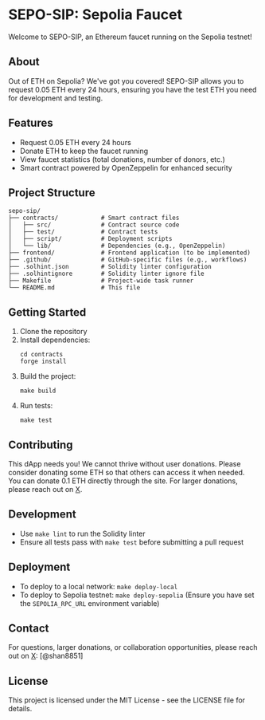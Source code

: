 # SEPO-SIP: Sepolia Faucet

Welcome to SEPO-SIP, an Ethereum faucet running on the Sepolia testnet!

## About

Out of ETH on Sepolia? We've got you covered! SEPO-SIP allows you to request 0.05 ETH every 24 hours, ensuring you have the test ETH you need for development and testing.

## Features

- Request 0.05 ETH every 24 hours
- Donate ETH to keep the faucet running
- View faucet statistics (total donations, number of donors, etc.)
- Smart contract powered by OpenZeppelin for enhanced security

## Project Structure

```
sepo-sip/
├── contracts/            # Smart contract files
│   ├── src/              # Contract source code
│   ├── test/             # Contract tests
│   ├── script/           # Deployment scripts
│   └── lib/              # Dependencies (e.g., OpenZeppelin)
├── frontend/             # Frontend application (to be implemented)
├── .github/              # GitHub-specific files (e.g., workflows)
├── .solhint.json         # Solidity linter configuration
├── .solhintignore        # Solidity linter ignore file
├── Makefile              # Project-wide task runner
└── README.md             # This file
```

## Getting Started

1. Clone the repository
2. Install dependencies:
   ```
   cd contracts
   forge install
   ```
3. Build the project:
   ```
   make build
   ```
4. Run tests:
   ```
   make test
   ```

## Contributing

This dApp needs you! We cannot thrive without user donations. Please consider donating some ETH so that others can access it when needed. You can donate 0.1 ETH directly through the site. For larger donations, please reach out on [X](https://x.com/shan8851).

## Development

- Use `make lint` to run the Solidity linter
- Ensure all tests pass with `make test` before submitting a pull request

## Deployment

- To deploy to a local network: `make deploy-local`
- To deploy to Sepolia testnet: `make deploy-sepolia` (Ensure you have set the `SEPOLIA_RPC_URL` environment variable)

## Contact

For questions, larger donations, or collaboration opportunities, please reach out on [X](https://x.com/shan8851): [@shan8851]

## License

This project is licensed under the MIT License - see the LICENSE file for details.
